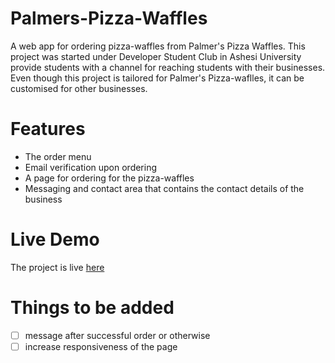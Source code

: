 # Palmers-Pizza-Waffles
A web app for ordering pizza-waffles from Palmer's Pizza Waffles. This project was started under Developer Student Club in Ashesi University
provide students with a channel for reaching students with their businesses.
Even though this project is tailored for Palmer's Pizza-waflles, it can be customised for other businesses.

# Features
- The order menu 
- Email verification upon ordering
- A page for ordering for the pizza-waffles
- Messaging and contact area that contains the contact details of the business

# Live Demo
The project is live [here](https://palmers-pizza.herokuapp.com)

# Things to be added
* [ ] message after successful order or otherwise
* [ ] increase responsiveness of the page
